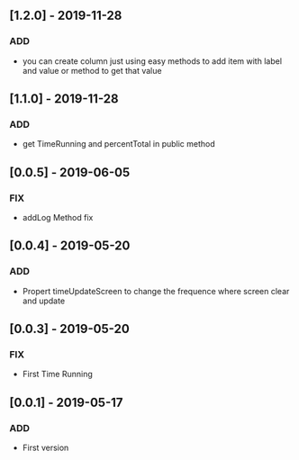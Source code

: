 ## [1.2.0] - 2019-11-28
### ADD
- you can create column just using easy methods to add item with label and value or method to get that value

## [1.1.0] - 2019-11-28
### ADD
- get TimeRunning and percentTotal in public method


## [0.0.5] - 2019-06-05
### FIX
- addLog Method fix

## [0.0.4] - 2019-05-20
### ADD
- Propert timeUpdateScreen to change the frequence where screen clear and update

## [0.0.3] - 2019-05-20
### FIX
- First Time Running 

## [0.0.1] - 2019-05-17
### ADD
- First version